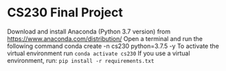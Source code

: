 # CS230 Final Project
Download and install Anaconda (Python 3.7 version) from https://www.anaconda.com/distribution/
Open a terminal and run the following command
 conda create -n cs230 python=3.7.5 -y
To activate the virtual environment run
 `conda activate cs230`
If you use a virtual environment, run:
  `pip install -r requirements.txt`
